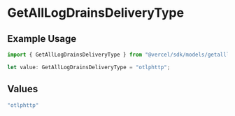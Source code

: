 # GetAllLogDrainsDeliveryType

## Example Usage

```typescript
import { GetAllLogDrainsDeliveryType } from "@vercel/sdk/models/getalllogdrainsop.js";

let value: GetAllLogDrainsDeliveryType = "otlphttp";
```

## Values

```typescript
"otlphttp"
```